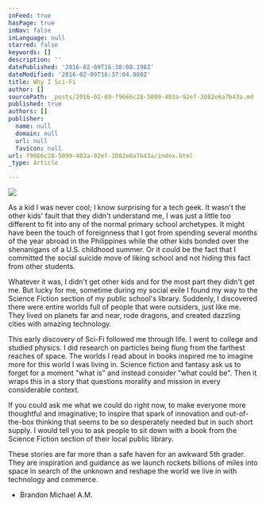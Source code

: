 ```yaml
---
inFeed: true
hasPage: true
inNav: false
inLanguage: null
starred: false
keywords: []
description: ''
datePublished: '2016-02-09T16:38:08.198Z'
dateModified: '2016-02-09T16:37:04.980Z'
title: Why I Sci-Fi
author: []
sourcePath: _posts/2016-02-09-f9666c28-5099-403a-92ef-3082e6a7b43a.md
published: true
authors: []
publisher:
  name: null
  domain: null
  url: null
  favicon: null
url: f9666c28-5099-403a-92ef-3082e6a7b43a/index.html
_type: Article

---
```

![](https://the-grid-user-content.s3-us-west-2.amazonaws.com/630b396c-32fd-40e1-913a-92b3b552dd81.jpg)

As a kid I was never cool; I know surprising for a tech geek. It wasn't the other kids' fault that they didn't understand me, I was just a little too different to fit into any of the normal primary school archetypes.  It might have been the touch of foreignness that I got from spending several months of the year abroad in the Philippines while the other kids bonded over the shenanigans of a U.S. childhood summer. Or it could be the fact that I committed the social suicide move of liking school and not hiding this fact from other students. 

Whatever it was, I didn't get other kids and for the most part they didn't get me. But lucky for me, sometime during my social exile I found my way to the Science Fiction section of my public school's library. Suddenly, I discovered there were entire worlds full of people that were outsiders, just like me. They lived on planets far and near, rode dragons, and created dazzling cities with amazing technology.

This early discovery of Sci-Fi followed me through life. I went to college and studied physics. I did research on particles being flung from the farthest reaches of space. The worlds I read about in books inspired me to imagine more for this world I was living in.  Science fiction and fantasy ask us to forget for a moment "what is" and instead consider "what could be". Then it wraps this in a story that questions morality and mission in every considerable context. 

If you could ask me what we could do right now, to make everyone more thoughtful and imaginative; to inspire that spark of innovation and out-of-the-box thinking that seems to be so desperately needed but in such short supply. I would tell you to ask people to sit down with a book from the Science Fiction section of their local public library. 

These stories are far more than a safe haven for an awkward 5th grader. They are inspiration and guidance as we launch rockets billions of miles into space in search of the unknown and reshape the world we live in with technology and commerce.

- Brandon Michael A.M.